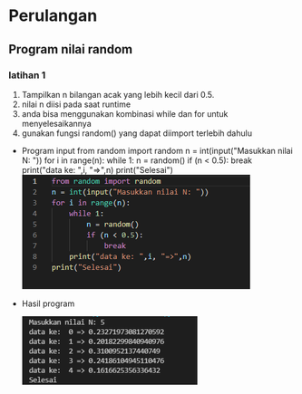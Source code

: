 # Perulangan
## Program nilai random
### latihan 1
1. Tampilkan n bilangan acak yang lebih kecil dari 0.5.
2. nilai n diisi pada saat runtime
3. anda bisa menggunakan kombinasi while dan for untuk menyelesaikannya
4. gunakan fungsi random() yang dapat diimport terlebih dahulu
- Program input
    from random import random
    n = int(input("Masukkan nilai N: "))
    for i in range(n):
        while 1:
            n = random()
            if (n < 0.5):
             break
        print("data ke: ",i, "=>",n)
    print("Selesai")
![Gambar 01](Image/NilaiRandom.PNG)<P>
- Hasil program<p>
![Gambar 02](Image/HasilNilaiRandom.PNG)<P>